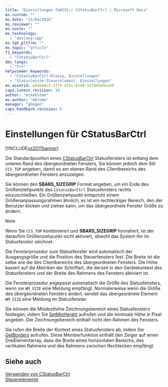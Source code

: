 ```yaml
---
title: "Einstellungen f&#252;r CStatusBarCtrl | Microsoft Docs"
ms.custom: ""
ms.date: "11/04/2016"
ms.reviewer: ""
ms.suite: ""
ms.technology: 
  - "devlang-cpp"
ms.tgt_pltfrm: ""
ms.topic: "article"
f1_keywords: 
  - "CStatusBarCtrl"
dev_langs: 
  - "C++"
helpviewer_keywords: 
  - "CStatusBarCtrl-Klasse, Einstellungen"
  - "Statusleiste-Steuerelement, Einstellungen"
ms.assetid: adeba0c3-17f3-435c-b140-a57845e9ce49
caps.latest.revision: 10
author: "mikeblome"
ms.author: "mblome"
manager: "ghogen"
caps.handback.revision: 6
---
```

# Einstellungen f&#252;r CStatusBarCtrl
[!INCLUDE[vs2017banner](../assembler/inline/includes/vs2017banner.md)]

Die Standardposition eines [CStatusBarCtrl](../mfc/reference/cstatusbarctrl-class.md) Statusfensters ist entlang dem unteren Rand des übergeordneten Fensters, Sie können jedoch dem Stil `CCS_TOP` angeben, damit es am oberen Rand des Clientbereichs des übergeordneten Fensters anzuzeigen.  
  
 Sie können den **SBARS\_SIZEGRIP** Format angeben, um ein Ende des Größenziehpunkts des `CStatusBarCtrl` Statusfensters rechts einzuschließen.  Ein Größenziehpunkt entspricht einem Größenanpassungsrahmen ähnlich; es ist ein rechteckiger Bereich, den der Benutzer klicken und ziehen kann, um das übergeordnete Fenster Größe zu ändern.  
  
> [!NOTE]
>  Wenn Sie `CCS_TOP` kombinieren und **SBARS\_SIZEGRIP** formatiert, ist der daraufhin Größenziehpunkt nicht aktiviert, obwohl das System ihn im Statusfenster zeichnet.  
  
 Die Fensterprozedur zum Statusfenster wird automatisch der Ausgangsgröße und die Position des Steuerfensters fest.  Die Breite ist die selbe wie die des Clientbereichs des übergeordneten Fensters.  Die Höhe basiert auf die Metriken der Schriftart, die derzeit in den Gerätekontext des Statusfensters und der Breite des Rahmens des Fensters aktiviert ist.  
  
 Die Fensterprozedur angepasst automatisch die Größe des Statusfensters, wenn sie `WM_SIZE` eine Meldung empfängt.  Normalerweise wenn die Größe des übergeordneten Fensters ändert, sendet das übergeordnete Element `WM_SIZE` eine Meldung im Statusfenster.  
  
 Sie können die Mindesthöhe Zeichnungsbereich eines Statusfensters festlegen, indem Sie [SetMinHeight](../Topic/CStatusBarCtrl::SetMinHeight.md) aufrufen und die minimale Höhe in Pixel angeben.  Der Zeichnungsbereich enthält nicht den Rahmen des Fensters.  
  
 Sie rufen die Breite der Kontext eines Statusfensters ab, indem Sie [GetBorders](../Topic/CStatusBarCtrl::GetBorders.md) aufrufen.  Diese Memberfunktion enthält den Zeiger auf einen DreiElementarray, dass die Breite eines horizontalen Bereichs, des vertikalen Rahmens und des Rahmens zwischen Rechtecken empfängt.  
  
## Siehe auch  
 [Verwenden von CStatusBarCtrl](../mfc/using-cstatusbarctrl.md)   
 [Steuerelemente](../mfc/controls-mfc.md)